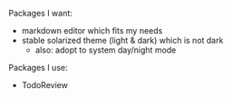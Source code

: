 Packages I want:
- markdown editor which fits my needs
- stable solarized theme (light & dark) which is not dark
  - also: adopt to system day/night mode

Packages I use:
- TodoReview
